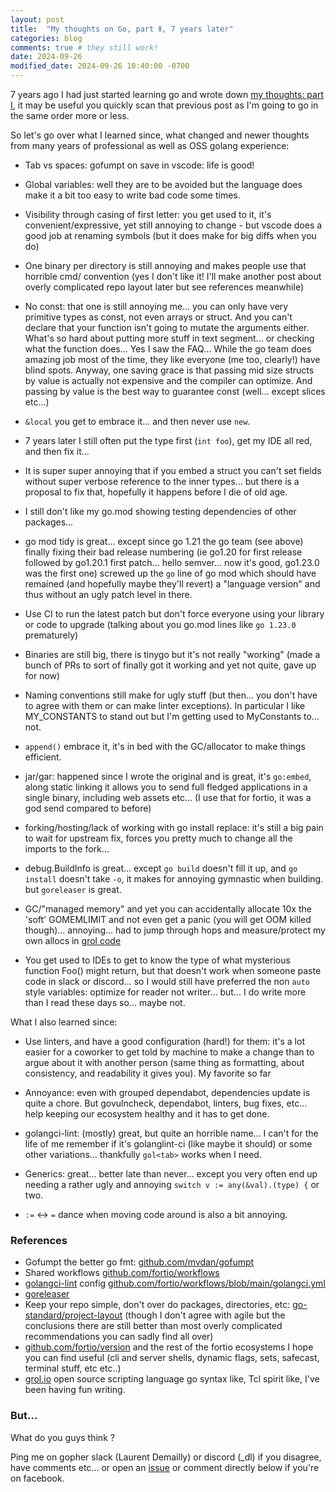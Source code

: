 ```yaml
---
layout: post
title:  "My thoughts on Go, part Ⅱ, 7 years later"
categories: blog
comments: true # they still work!
date: 2024-09-26
modified_date: 2024-09-26 10:40:00 -0700
---
```


7 years ago I had just started learning go and wrote down [my thoughts: part Ⅰ](/blog/2017/12/28/about-golang.html), it may be useful you quickly scan that previous post as I'm going to go in the same order more or less.

So let's go over what I learned since, what changed and newer thoughts from many years of professional as well as OSS golang experience:

- Tab vs spaces: gofumpt on save in vscode: life is good!

- Global variables: well they are to be avoided but the language does make it a bit too easy to write bad code some times.

- Visibility through casing of first letter: you get used to it, it's convenient/expressive, yet still annoying to change - but vscode does a good job at renaming symbols (but it does make for big diffs when you do)

- One binary per directory is still annoying and makes people use that horrible cmd/ convention (yes I don't like it! I'll make another post about overly complicated repo layout later but see references meanwhile)

- No const: that one is still annoying me... you can only have very primitive types as const, not even arrays or struct. And you can't declare that your function isn't going to mutate the arguments either. What's so hard about putting more stuff in text segment... or checking what the function does... Yes I saw the FAQ... While the go team does amazing job most of the time, they like everyone (me too, clearly!) have blind spots. Anyway, one saving grace is that passing mid size structs by value is actually not expensive and the compiler can optimize. And passing by value is the best way to guarantee const (well... except slices etc...)

- `&local` you get to embrace it... and then never use `new`.

- 7 years later I still often put the type first (`int foo`), get my IDE all red, and then fix it...

- It is super super annoying that if you embed a struct you can't set fields without super verbose reference to the inner types... but there is a proposal to fix that, hopefully it happens before I die of old age.

- I still don't like my go.mod showing testing dependencies of other packages...

- go mod tidy is great... except since go 1.21 the go team (see above) finally fixing their bad release numbering (ie go1.20 for first release followed by go1.20.1 first patch... hello semver... now it's good, go1.23.0 was the first one) screwed up the `go` line of go mod which should have remained (and hopefully maybe they'll revert) a "language version" and thus without an ugly patch level in there.

- Use CI to run the latest patch but don't force everyone using your library or code to upgrade (talking about you go.mod lines like `go 1.23.0` prematurely)

- Binaries are still big, there is tinygo but it's not really "working" (made a bunch of PRs to sort of finally got it working and yet not quite, gave up for now)

- Naming conventions still make for ugly stuff (but then... you don't have to agree with them or can make linter exceptions). In particular I like MY_CONSTANTS to stand out but I'm getting used to MyConstants to... not.

- `append()` embrace it, it's in bed with the GC/allocator to make things efficient.

- jar/gar: happened since I wrote the original and is great, it's `go:embed`, along static linking it allows you to send full fledged applications in a single binary, including web assets etc... (I use that for fortio, it was a god send compared to before)

- forking/hosting/lack of working with go install replace: it's still a big pain to wait for upstream fix, forces you pretty much to change all the imports to the fork...

- debug.BuildInfo is great... except `go build` doesn't fill it up, and `go install` doesn't take `-o`, it makes for annoying gymnastic when building. but `goreleaser` is great.

- GC/"managed memory" and yet you can accidentally allocate 10x the 'soft' GOMEMLIMIT and not even get a panic (you will get OOM killed though)... annoying... had to jump through hops and measure/protect my own allocs in [grol code](https://github.com/grol-io/grol/pull/159)

- You get used to IDEs to get to know the type of what mysterious function Foo() might return, but that doesn't work when someone paste code in slack or discord... so I would still have preferred the non `auto` style variables: optimize for reader not writer... but... I do write more than I read these days so... maybe not.


What I also learned since:

- Use linters, and have a good configuration (hard!) for them: it's a lot easier for a coworker to get told by machine to make a change than to argue about it with another person (same thing as formatting, about consistency, and readability it gives you). My favorite so far


- Annoyance: even with grouped dependabot, dependencies update is quite a chore. But govulncheck, dependabot, linters, bug fixes, etc... help keeping our ecosystem healthy and it has to get done.

- golangci-lint: (mostly) great, but quite an horrible name... I can't for the life of me remember if it's golanglint-ci (like maybe it should) or some other variations... thankfully `gol<tab>` works when I need.

- Generics: great... better late than never... except you very often end up needing a rather ugly and annoying `switch v := any(&val).(type) {` or two.

- `:=` <-> `=` dance when moving code around is also a bit annoying.

### References

- Gofumpt the better go fmt: [github.com/mvdan/gofumpt](https://github.com/mvdan/gofumpt)
- Shared workflows [github.com/fortio/workflows](https://github.com/fortio/workflows)
- [golangci-lint](https://golangci-lint.run/) config [github.com/fortio/workflows/blob/main/golangci.yml](https://github.com/fortio/workflows/blob/main/golangci.yml)
- [goreleaser](https://goreleaser.com/)
- Keep your repo simple, don't over do packages, directories, etc: [go-standard/project-layout](https://github.com/go-standard/project-layout#project-layout) (though I don't agree with agile but the conclusions there are still better than most overly complicated recommendations you can sadly find all over)
- [github.com/fortio/version](https://github.com/fortio/version) and the rest of the fortio ecosystems I hope you can find useful (cli and server shells, dynamic flags, sets, safecast, terminal stuff, etc etc..)
- [grol.io](https://grol.io/) open source scripting language go syntax like, Tcl spirit like, I've been having fun writing.

### But...

What do you guys think ?

Ping me on gopher slack (Laurent Demailly) or discord (_dl) if you disagree, have comments etc... or open an [issue](https://github.com/ldemailly/laurentsv/issues)
or comment directly below if you're on facebook.
